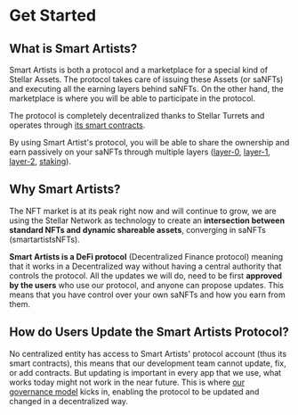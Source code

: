 # Get Started

## What is Smart Artists?

Smart Artists is both a protocol and a marketplace for a special kind of Stellar Assets. The protocol takes care of issuing these Assets (or saNFTs) and executing all the earning layers behind saNFTs. On the other hand, the marketplace is where you will be able to participate in the protocol.

The protocol is completely decentralized thanks to Stellar Turrets and operates through [its smart contracts](../technical/our-smart-contracts.md).

By using Smart Artist's protocol, you will be able to share the ownership and earn passively on your saNFTs through multiple layers ([layer-0](layer-0.md), [layer-1](layer-1.md), [layer-2](layer-2.md), [staking](staking.md)).

## Why Smart Artists?

The NFT market is at its peak right now and will continue to grow, we are using the Stellar Network as technology to create an **intersection between standard NFTs and dynamic shareable assets**, converging in saNFTs (smartartistsNFTs).

**Smart Artists is a DeFi protocol** (Decentralized Finance protocol) meaning that it works in a Decentralized way without having a central authority that controls the protocol. All the updates we will do, need to be first **approved by the users** who use our protocol, and anyone can propose updates. This means that you have control over your own saNFTs and how you earn from them.

## How do Users Update the Smart Artists Protocol?

No centralized entity has access to Smart Artists' protocol account (thus its smart contracts), this means that our development team cannot update, fix, or add contracts. But updating is important in every app that we use, what works today might not work in the near future. This is where [our governance model](governance-model.md) kicks in, enabling the protocol to be updated and changed in a decentralized way.

